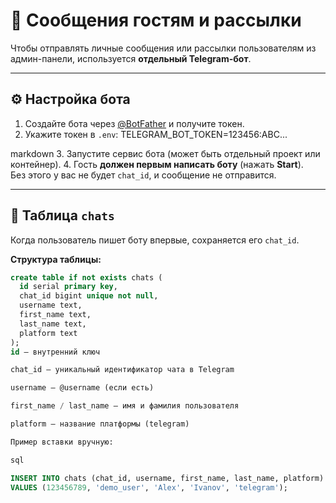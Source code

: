 # 📩 Сообщения гостям и рассылки

Чтобы отправлять личные сообщения или рассылки пользователям из админ-панели, используется **отдельный Telegram-бот**.

---

## ⚙️ Настройка бота

1. Создайте бота через [@BotFather](https://t.me/BotFather) и получите токен.
2. Укажите токен в `.env`:
TELEGRAM_BOT_TOKEN=123456:ABC...

markdown
3. Запустите сервис бота (может быть отдельный проект или контейнер).
4. Гость **должен первым написать боту** (нажать **Start**).  
Без этого у вас не будет `chat_id`, и сообщение не отправится.

---

## 📂 Таблица `chats`

Когда пользователь пишет боту впервые, сохраняется его `chat_id`.

**Структура таблицы:**

```sql
create table if not exists chats (
  id serial primary key,
  chat_id bigint unique not null,
  username text,
  first_name text,
  last_name text,
  platform text
);
id — внутренний ключ

chat_id — уникальный идентификатор чата в Telegram

username — @username (если есть)

first_name / last_name — имя и фамилия пользователя

platform — название платформы (telegram)

Пример вставки вручную:

sql

INSERT INTO chats (chat_id, username, first_name, last_name, platform)
VALUES (123456789, 'demo_user', 'Alex', 'Ivanov', 'telegram');